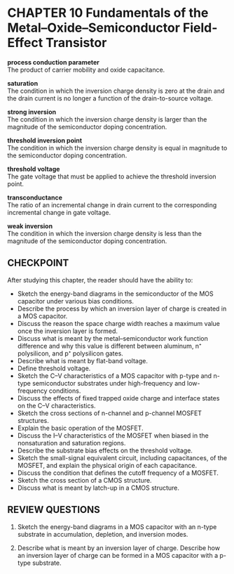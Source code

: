 # CHAPTER 10 Fundamentals of the Metal–Oxide–Semiconductor Field-Effect Transistor

**process conduction parameter**  
The product of carrier mobility and oxide capacitance.

**saturation**  
The condition in which the inversion charge density is zero at the drain and the drain current is no longer a function of the drain-to-source voltage.

**strong inversion**  
The condition in which the inversion charge density is larger than the magnitude of the semiconductor doping concentration.

**threshold inversion point**  
The condition in which the inversion charge density is equal in magnitude to the semiconductor doping concentration.

**threshold voltage**  
The gate voltage that must be applied to achieve the threshold inversion point.

**transconductance**  
The ratio of an incremental change in drain current to the corresponding incremental change in gate voltage.

**weak inversion**  
The condition in which the inversion charge density is less than the magnitude of the semiconductor doping concentration.

## CHECKPOINT

After studying this chapter, the reader should have the ability to:

- Sketch the energy-band diagrams in the semiconductor of the MOS capacitor under various bias conditions.
- Describe the process by which an inversion layer of charge is created in a MOS capacitor.
- Discuss the reason the space charge width reaches a maximum value once the inversion layer is formed.
- Discuss what is meant by the metal–semiconductor work function difference and why this value is different between aluminum, n⁺ polysilicon, and p⁺ polysilicon gates.
- Describe what is meant by flat-band voltage.
- Define threshold voltage.
- Sketch the C–V characteristics of a MOS capacitor with p-type and n-type semiconductor substrates under high-frequency and low-frequency conditions.
- Discuss the effects of fixed trapped oxide charge and interface states on the C–V characteristics.
- Sketch the cross sections of n-channel and p-channel MOSFET structures.
- Explain the basic operation of the MOSFET.
- Discuss the I–V characteristics of the MOSFET when biased in the nonsaturation and saturation regions.
- Describe the substrate bias effects on the threshold voltage.
- Sketch the small-signal equivalent circuit, including capacitances, of the MOSFET, and explain the physical origin of each capacitance.
- Discuss the condition that defines the cutoff frequency of a MOSFET.
- Sketch the cross section of a CMOS structure.
- Discuss what is meant by latch-up in a CMOS structure.

## REVIEW QUESTIONS

1. Sketch the energy-band diagrams in a MOS capacitor with an n-type substrate in accumulation, depletion, and inversion modes.

2. Describe what is meant by an inversion layer of charge. Describe how an inversion layer of charge can be formed in a MOS capacitor with a p-type substrate.